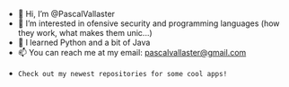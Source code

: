 - 👋 Hi, I’m @PascalVallaster
- 👀 I’m interested in ofensive security and programming languages (how they work, what makes them unic...)
- 🌱 I learned Python and a bit of Java
- 📫 You can reach me at my email: pascalvallaster@gmail.com
-     Check out my newest repositories for some cool apps!
